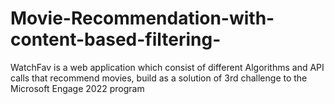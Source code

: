 # Movie-Recommendation-with-content-based-filtering-

WatchFav is a web application which consist of different Algorithms and API calls that recommend movies, 
build as a solution of 3rd challenge to the Microsoft Engage 2022 program

